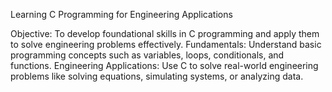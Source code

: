 Learning C Programming for Engineering Applications

Objective:
To develop foundational skills in C programming and apply them to solve engineering problems effectively.
Fundamentals:
Understand basic programming concepts such as variables, loops, conditionals, and functions.
Engineering Applications:
Use C to solve real-world engineering problems like solving equations, simulating systems, or analyzing data.
